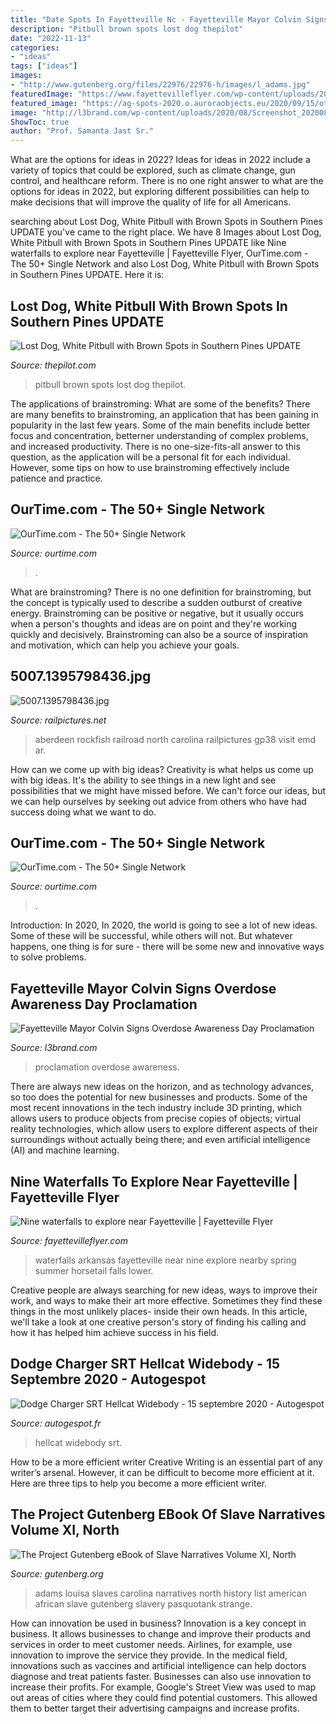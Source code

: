 ```yaml
---
title: "Date Spots In Fayetteville Nc - Fayetteville Mayor Colvin Signs Overdose Awareness Day Proclamation"
description: "Pitbull brown spots lost dog thepilot"
date: "2022-11-13"
categories:
- "ideas"
tags: ["ideas"]
images:
- "http://www.gutenberg.org/files/22976/22976-h/images/l_adams.jpg"
featuredImage: "https://www.fayettevilleflyer.com/wp-content/uploads/2015/06/DSC_7876-1.jpg"
featured_image: "https://ag-spots-2020.o.auroraobjects.eu/2020/09/15/other/2880-1800-crop-dodge-charger-srt-hellcat-widebody-c594115092020223252_1.jpg"
image: "http://l3brand.com/wp-content/uploads/2020/08/Screenshot_20200828-164922_Hancom-Office-Editor.jpg"
ShowToc: true
author: "Prof. Samanta Jast Sr."
---
```



What are the options for ideas in 2022?
Ideas for ideas in 2022 include a variety of topics that could be explored, such as climate change, gun control, and healthcare reform. There is no one right answer to what are the options for ideas in 2022, but exploring different possibilities can help to make decisions that will improve the quality of life for all Americans.

	

		
searching about Lost Dog, White Pitbull with Brown Spots in Southern Pines UPDATE you've came to the right place. We have 8 Images about Lost Dog, White Pitbull with Brown Spots in Southern Pines UPDATE like Nine waterfalls to explore near Fayetteville | Fayetteville Flyer, OurTime.com - The 50+ Single Network and also Lost Dog, White Pitbull with Brown Spots in Southern Pines UPDATE. Here it is:
		
    
## Lost Dog, White Pitbull With Brown Spots In Southern Pines UPDATE

<img loading=lazy src="https://bloximages.newyork1.vip.townnews.com/thepilot.com/content/tncms/assets/v3/editorial/a/4f/a4f20d64-deac-11e7-aa94-3b4708ae8dc4/5a2ee1c231e45.image.png?resize=618%2C513" onerror="this.onerror=null;this.src='https://tse4.mm.bing.net/th?id=OIP.Ag5laheK_vIPuK-4nR4wQwHaGJ&amp;pid=15.1';" alt="Lost Dog, White Pitbull with Brown Spots in Southern Pines UPDATE">

_Source: thepilot.com_

>pitbull brown spots lost dog thepilot. 

	

The applications of brainstroming: What are some of the benefits?
There are many benefits to brainstroming, an application that has been gaining in popularity in the last few years. Some of the main benefits include better focus and concentration, betterner understanding of complex problems, and increased productivity. There is no one-size-fits-all answer to this question, as the application will be a personal fit for each individual. However, some tips on how to use brainstroming effectively include patience and practice.

    
## OurTime.com - The 50+ Single Network

<img loading=lazy src="https://pmi4.peoplemedia.com/166/914/87652914/59385994q.jpg" onerror="this.onerror=null;this.src='https://tse2.mm.bing.net/th?id=OIP.IRIqbRPD1BPxtHxRi5HUuAHaHa&amp;pid=15.1';" alt="OurTime.com - The 50+ Single Network">

_Source: ourtime.com_

>. 

	

What are brainstroming?
There is no one definition for brainstroming, but the concept is typically used to describe a sudden outburst of creative energy. Brainstroming can be positive or negative, but it usually occurs when a person's thoughts and ideas are on point and they're working quickly and decisively. Brainstroming can also be a source of inspiration and motivation, which can help you achieve your goals.

    
## 5007.1395798436.jpg

<img loading=lazy src="https://www.railpictures.net/images/d1/0/0/7/5007.1395798436.jpg" onerror="this.onerror=null;this.src='https://tse1.mm.bing.net/th?id=OIP.IHyylQ4nv9TvWQWbqOcg5QHaFI&amp;pid=15.1';" alt="5007.1395798436.jpg">

_Source: railpictures.net_

>aberdeen rockfish railroad north carolina railpictures gp38 visit emd ar. 

	

How can we come up with big ideas?
Creativity is what helps us come up with big ideas. It's the ability to see things in a new light and see possibilities that we might have missed before. We can't force our ideas, but we can help ourselves by seeking out advice from others who have had success doing what we want to do.

    
## OurTime.com - The 50+ Single Network

<img loading=lazy src="https://pmi5.peoplemedia.com/166/675/90337675/57211731q.jpg" onerror="this.onerror=null;this.src='https://tse2.mm.bing.net/th?id=OIP.RKhBH9h51GgcEpgwkUbIEQAAAA&amp;pid=15.1';" alt="OurTime.com - The 50+ Single Network">

_Source: ourtime.com_

>. 

	

Introduction: In 2020,
In 2020, the world is going to see a lot of new ideas. Some of these will be successful, while others will not. But whatever happens, one thing is for sure - there will be some new and innovative ways to solve problems.

    
## Fayetteville Mayor Colvin Signs Overdose Awareness Day Proclamation

<img loading=lazy src="http://l3brand.com/wp-content/uploads/2020/08/Screenshot_20200828-164922_Hancom-Office-Editor.jpg" onerror="this.onerror=null;this.src='https://tse1.mm.bing.net/th?id=OIP.4fnE4Cx4s0jum3nae7RUqQHaI1&amp;pid=15.1';" alt="Fayetteville Mayor Colvin Signs Overdose Awareness Day Proclamation">

_Source: l3brand.com_

>proclamation overdose awareness. 

	

There are always new ideas on the horizon, and as technology advances, so too does the potential for new businesses and products. Some of the most recent innovations in the tech industry include 3D printing, which allows users to produce objects from precise copies of objects; virtual reality technologies, which allow users to explore different aspects of their surroundings without actually being there; and even artificial intelligence (AI) and machine learning.

    
## Nine Waterfalls To Explore Near Fayetteville | Fayetteville Flyer

<img loading=lazy src="https://www.fayettevilleflyer.com/wp-content/uploads/2015/06/DSC_7876-1.jpg" onerror="this.onerror=null;this.src='https://tse3.mm.bing.net/th?id=OIP.Tza-7z6UA9EAmBQUJO7H6AHaE8&amp;pid=15.1';" alt="Nine waterfalls to explore near Fayetteville | Fayetteville Flyer">

_Source: fayettevilleflyer.com_

>waterfalls arkansas fayetteville near nine explore nearby spring summer horsetail falls lower. 

	

Creative people are always searching for new ideas, ways to improve their work, and ways to make their art more effective. Sometimes they find these things in the most unlikely places- inside their own heads. In this article, we'll take a look at one creative person's story of finding his calling and how it has helped him achieve success in his field.

    
## Dodge Charger SRT Hellcat Widebody - 15 Septembre 2020 - Autogespot

<img loading=lazy src="https://ag-spots-2020.o.auroraobjects.eu/2020/09/15/other/2880-1800-crop-dodge-charger-srt-hellcat-widebody-c594115092020223252_1.jpg" onerror="this.onerror=null;this.src='https://tse2.mm.bing.net/th?id=OIP.HYH5SczhARcCm3xo9H3TrAHaEo&amp;pid=15.1';" alt="Dodge Charger SRT Hellcat Widebody - 15 septembre 2020 - Autogespot">

_Source: autogespot.fr_

>hellcat widebody srt. 

	

How to be a more efficient writer
Creative Writing is an essential part of any writer’s arsenal. However, it can be difficult to become more efficient at it. Here are three tips to help you become a more efficient writer.

    
## The Project Gutenberg EBook Of Slave Narratives Volume XI, North

<img loading=lazy src="http://www.gutenberg.org/files/22976/22976-h/images/l_adams.jpg" onerror="this.onerror=null;this.src='https://tse3.mm.bing.net/th?id=OIP.5Am5i52mB2XuFtT_IAfXKwAAAA&amp;pid=15.1';" alt="The Project Gutenberg eBook of Slave Narratives Volume XI, North">

_Source: gutenberg.org_

>adams louisa slaves carolina narratives north history list american african slave gutenberg slavery pasquotank strange. 

	

How can innovation be used in business?
Innovation is a key concept in business. It allows businesses to change and improve their products and services in order to meet customer needs. Airlines, for example, use innovation to improve the service they provide. In the medical field, innovations such as vaccines and artificial intelligence can help doctors diagnose and treat patients faster. Businesses can also use innovation to increase their profits. For example, Google's Street View was used to map out areas of cities where they could find potential customers. This allowed them to better target their advertising campaigns and increase profits.

